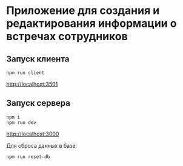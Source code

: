 # Приложение для создания и редактирования информации о встречах сотрудников

## Запуск клиента
```
npm run client
```
[http://localhost:3501](http://localhost:3501)


## Запуск сервера
```
npm i
npm run dev
```
[http://localhost:3000](http://localhost:3000)

Для сброса данных в базе:
```
npm run reset-db
